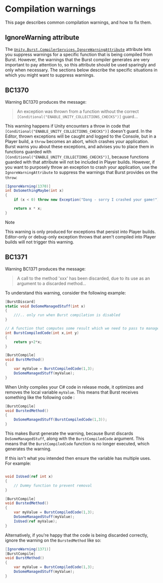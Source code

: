 # Compilation warnings 

This page describes common compilation warnings, and how to fix them.

## IgnoreWarning attribute

The [`Unity.Burst.CompilerServices.IgnoreWarningAttribute`](xref:Unity.Burst.CompilerServices.IgnoreWarningAttribute) attribute lets you suppress warnings for a specific function that is being compiled from Burst. However, the warnings that the Burst compiler generates are very important to pay attention to, so this attribute should be used sparingly and only when necessary. The sections below describe the specific situations in which you might want to suppress warnings.

## BC1370

Warning BC1370 produces the message:

> An exception was thrown from a function without the correct `[Conditional("ENABLE_UNITY_COLLECTIONS_CHECKS")]` guard...

This warning happens if Unity encounters a throw in code that `[Conditional("ENABLE_UNITY_COLLECTIONS_CHECKS")]` doesn't guard. In the Editor, thrown exceptions will be caught and logged to the Console, but in a Player build, a `throw` becomes an abort, which crashes your application. Burst warns you about these exceptions, and advises you to place them in functions guarded with `[Conditional("ENABLE_UNITY_COLLECTIONS_CHECKS")]`, because functions guarded with that attribute will not be included in Player builds. However, if you want to purposely throw an exception to crash your application, use the `IgnoreWarningAttribute` to suppress the warnings that Burst provides on the `throw`:

```c#
[IgnoreWarning(1370)]
int DoSomethingMaybe(int x)
{
    if (x < 0) throw new Exception("Dang - sorry I crashed your game!");

    return x * x;
}
```

> [!NOTE]
> This warning is only produced for exceptions that persist into Player builds. Editor-only or debug-only exception throws that aren't compiled into Player builds will not trigger this warning.

## BC1371

Warning BC1371 produces the message:

> A call to the method 'xxx' has been discarded, due to its use as an argument to a discarded method...

To understand this warning, consider the following example:

```c#
[BurstDiscard]
static void DoSomeManagedStuff(int x)
{
    ///.. only run when Burst compilation is disabled
}

// A function that computes some result which we need to pass to managed code
int BurstCompiledCode(int x,int y)
{
    return y+2*x;
}

[BurstCompile]
void BurstMethod()
{
    var myValue = BurstCompiledCode(1,3);
    DoSomeManagedStuff(myValue);
}
```

When Unity compiles your C# code in release mode, it optimizes and removes the local variable `myValue`. This means that Burst receives something like the following code :

```c#
[BurstCompile]
void BurstedMethod()
{
    DoSomeManagedStuff(BurstCompiledCode(1,3));
}
```

This makes Burst generate the warning, because Burst discards `DoSomeManagedStuff`, along with the `BurstCompiledCode` argument. This means that the `BurstCompiledCode` function is no longer executed, which generates the warning.

If this isn't what you intended then ensure the variable has multiple uses. For example: 

```c#

void IsUsed(ref int x)
{
    // Dummy function to prevent removal
}

[BurstCompile]
void BurstedMethod()
{
    var myValue = BurstCompiledCode(1,3);
    DoSomeManagedStuff(myValue);
    IsUsed(ref myValue);
}
```

Alternatively, if you're happy that the code is being discarded correctly, ignore the warning on the `BurstedMethod` like so: 

```c#
[IgnoreWarning(1371)]
[BurstCompile]
void BurstMethod()
{
    var myValue = BurstCompiledCode(1,3);
    DoSomeManagedStuff(myValue);
}
```

